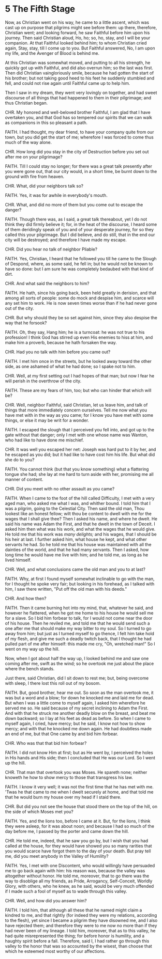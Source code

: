 # 5 The Fifth Stage

Now, as Christian went on his way, he came to a little ascent, which was cast up on purpose that pilgrims might see before them: up there, therefore, Christian went; and looking forward, he saw Faithful before him upon his journey. Then said Christian aloud, Ho, ho; so, ho, stay, and I will be your companion. At that Faithful looked behind him; to whom Christian cried again, Stay, stay, till I come up to you. But Faithful answered, No, I am upon my life, and the Avenger of Blood is behind me.

At this Christian was somewhat moved, and putting to all his strength, he quickly got up with Faithful, and did also overrun him; so the last was first. Then did Christian vaingloriously smile, because he had gotten the start of his brother; but not taking good heed to his feet he suddenly stumbled and fell, and could not rise again until Faithful came up to help him.

Then I saw in my dream, they went very lovingly on together, and had sweet discourse of all things that had happened to them in their pilgrimage; and thus Christian began.

CHR. My honored and well-beloved brother Faithful, I am glad that I have overtaken you, and that God has so tempered our spirits that we can walk as companions in this so pleasant a path.

FAITH. I had thought, my dear friend, to have your company quite from our town, but you did get the start of me; wherefore I was forced to come thus much of the way alone.

CHR. How long did you stay in the city of Destruction before you set out after me on your pilgrimage?

FAITH. Till I could stay no longer; for there was a great talk presently after you were gone out, that our city would, in a short time, be burnt down to the ground with fire from heaven.

CHR. What, did your neighbors talk so?

FAITH. Yes, it was for awhile in everybody's mouth.

CHR. What, and did no more of them but you come out to escape the danger?

FAITH. Though there was, as I said, a great talk thereabout, yet I do not think they did firmly believe it; for, in the heat of the discourse, I heard some of them deridingly speak of you and of your desperate journey, for so they called this your pilgrimage. But I did believe, and do still, that in the end our city will be destroyed; and therefore I have made my escape.

CHR. Did you hear no talk of neighbor Pliable?

FAITH. Yes, Christian, I heard that he followed you till he came to the Slough of Despond, where, as some said, he fell in; but he would not be known to have so done: but I am sure he was completely bedaubed with that kind of dirt.

CHR. And what said the neighbors to him?

FAITH. He hath, since his going back, been held greatly in derision, and that among all sorts of people: some do mock and despise him, and scarce will any set him to work. He is now seven times worse than if he had never gone out of the city.

CHR. But why should they be so set against him, since they also despise the way that he forsook?

FAITH. Oh, they say, Hang him; he is a turncoat: he was not true to his profession! I think God has stirred up even His enemies to hiss at him, and make him a proverb, because he hath forsaken the way.

CHR. Had you no talk with him before you came out?

FAITH. I met him once in the streets, but he looked away toward the other side, as one ashamed of what he had done; so I spake not to him.

CHR. Well, at my first setting out I had hopes of that man; but now I fear he will perish in the overthrow of the city.

FAITH. These are my fears of him, too; but who can hinder that which will be?

CHR. Well, neighbor Faithful, said Christian, let us leave him, and talk of things that more immediately concern ourselves. Tell me now what you have met with in the way as you came; for I know you have met with some things, or else it may be writ for a wonder.

FAITH. I escaped the slough that I perceived you fell into, and got up to the gate without that danger; only I met with one whose name was Wanton, who had like to have done me mischief.

CHR. It was well you escaped her net: Joseph was hard put to it by her, and he escaped as you did; but it had like to have cost him his life. But what did she do to you?

FAITH. You cannot think (but that you know something) what a flattering tongue she had; she lay at me hard to turn aside with her, promising me all manner of content.

CHR. Did you meet with no other assault as you came?

FAITH. When I came to the foot of the hill called Difficulty, I met with a very aged man, who asked me what I was, and whither bound. I told him that I was a pilgrim, going to the Celestial City. Then said the old man, Thou lookest like an honest fellow; wilt thou be content to dwell with me for the wages that I shall give thee? Then I asked his name, and where he dwelt. He said his name was Adam the First, and that he dwelt in the town of Deceit. I asked him then what was his work, and what the wages that he would give. He told me that his work was *many delights;* and his wages, that I should be his heir at last. I further asked him, what house he kept, and what other servants he had. So he told me that his house was maintained with all the dainties of the world, and that he had many servants. Then I asked, how long time he would have me live with him; and he told me, as long as he lived himself.

CHR. Well, and what conclusions came the old man and you to at last?

FAITH. Why, at first I found myself somewhat inclinable to go with the man, for I thought he spoke very fair; but looking in his forehead, as I talked with him, I saw there written, "Put off the old man with his deeds."

CHR. And how then?

FAITH. Then it came burning hot into my mind, that, whatever he said, and however he flattered, when he got me home to his house he would sell me for a slave. So I bid him forbear to talk, for I would not come near the door of his house. Then he reviled me, and told me that he would send such a one after me that should make my way bitter to my soul. So I turned to go away from him; but just as I turned myself to go thence, I felt him take hold of my flesh, and give me such a deadly twitch back, that I thought he had pulled part of me after himself: this made me cry, "Oh, wretched man!" So I went on my way up the hill.

Now, when I got about half the way up, I looked behind me and saw one coming after me, swift as the wind; so he overtook me just about the place where the bench stands.

Just there, said Christian, did I sit down to rest me; but, being overcome with sleep, I there lost this roll out of my bosom.

FAITH. But, good brother, hear me out. So soon as the man overtook me, it was but a word and a blow; for down he knocked me and laid me for dead. But when I was a little come to myself again, I asked him wherefore he served me so. He said because of my secret inclining to Adam the First. And with that he struck me another deadly blow on the breast, and beat me down backward; so I lay at his feet as dead as before. So when I came to myself again, I cried, have mercy; but he said, I know not how to show mercy; and with that he knocked me down again. He had doubtless made an end of me, but that One came by and bid him forbear.

CHR. Who was that that bid him forbear?

FAITH. I did not know Him at first; but as He went by, I perceived the holes in His hands and His side; then I concluded that He was our Lord. So I went up the hill.

CHR. That man that overtook you was Moses. He spareth none; neither knoweth he how to show mercy to those that transgress his law.

FAITH. I know it very well; it was not the first time that he has met with me. 'Twas he that came to me when I dwelt securely at home, and that told me that he would burn my house over my head if I staid there.

CHR. But did you not see the house that stood there on the top of the hill, on the side of which Moses met you?

FAITH. Yes, and the lions too, before I came at it. But, for the lions, I think they were asleep, for it was about noon; and because I had so much of the day before me, I passed by the porter and came down the hill.

CHR. He told me, indeed, that he saw you go by, but I wish that you had called at the house, for they would have showed you so many rarities that you would scarce have forgot them to the day of your death. But pray tell me, did you meet anybody in the Valley of Humility?

FAITH. Yes, I met with one Discontent, who would willingly have persuaded me to go back again with him: his reason was, because the valley was altogether without honor. He told me, moreover, that to go there was the way to disoblige all my friends, as Pride, Arrogancy, Self-Conceit, Worldly Glory, with others, who he knew, as he said, would be very much offended if I made such a fool of myself as to wade through this 
valley.

CHR. Well, and how did you answer him?

FAITH. I told him, that although all these that he named might claim a kindred to me, and that rightly (for indeed they were my relations, according to the flesh), yet since I became a pilgrim they have disowned me, and I also have rejected them; and therefore they were to me now no more than if they had never been of my lineage. I told him, moreover, that as to this valley, he had quite misrepresented the thing; for before honor is humility, and a haughty spirit before a fall. Therefore, said I, I had rather go through this valley to the honor that was so accounted by the wisest, than choose that which he esteemed most worthy of our affections.